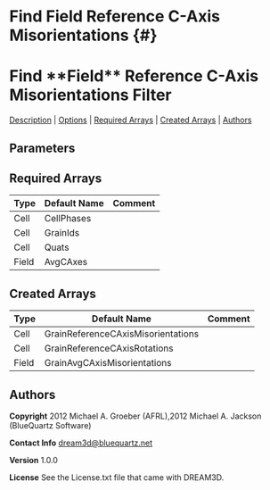 Find **Field** Reference C-Axis Misorientations {#}
======
<h1 class="pHeading1">Find **Field** Reference C-Axis Misorientations Filter</h1>
<p class="pCellBody">
<a href="../Filters/FindGrainReferenceCAxisMisorientations.html#wp2">Description</a>
| <a href="../Filters/FindGrainReferenceCAxisMisorientations.html#wp3">Options</a>
| <a href="../Filters/FindGrainReferenceCAxisMisorientations.html#wp4">Required Arrays</a>
| <a href="../Filters/FindGrainReferenceCAxisMisorientations.html#wp5">Created Arrays</a>
| <a href="../Filters/FindGrainReferenceCAxisMisorientations.html#wp1">Authors</a> 

## Parameters ##

## Required Arrays ##

| Type | Default Name | Comment |
|------|--------------|---------|
| Cell | CellPhases |  |
| Cell | GrainIds |  |
| Cell | Quats |  |
| Field | AvgCAxes |  |

## Created Arrays ##

| Type | Default Name | Comment |
|------|--------------|---------|
| Cell | GrainReferenceCAxisMisorientations |  |
| Cell | GrainReferenceCAxisRotations |  |
| Field | GrainAvgCAxisMisorientations |  |

## Authors ##

**Copyright** 2012 Michael A. Groeber (AFRL),2012 Michael A. Jackson (BlueQuartz Software)

**Contact Info** dream3d@bluequartz.net

**Version** 1.0.0

**License**  See the License.txt file that came with DREAM3D.



